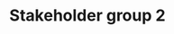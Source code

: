 ---
title: Stakeholder group 2
description: This group of stakeholders is interested in a particular category.
associated-people: [Joan Smith, John Adams]
page-order: 2
---